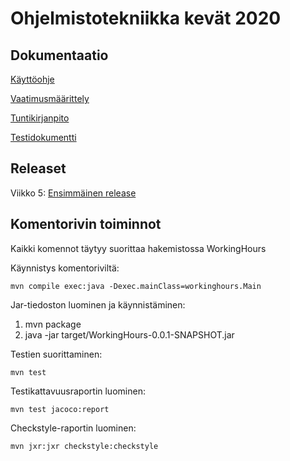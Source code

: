 # Ohjelmistotekniikka kevät 2020

## Dokumentaatio

[Käyttöohje](https://github.com/Mazuel/ohte-kevat-2020/blob/master/WorkingHours/documentation/kayttoohje.md)

[Vaatimusmäärittely](https://github.com/Mazuel/ohte-kevat-2020/blob/master/WorkingHours/documentation/vaatimusmaarittely.md)

[Tuntikirjanpito](https://github.com/Mazuel/ohte-kevat-2020/blob/master/WorkingHours/documentation/tuntikirjanpito.md)

[Testidokumentti](https://github.com/Mazuel/ohte-kevat-2020/blob/master/WorkingHours/documentation/testaus.md)

## Releaset

Viikko 5: [Ensimmäinen release](https://github.com/Mazuel/ohte-kevat-2020/releases/tag/viikko5)

## Komentorivin toiminnot
Kaikki komennot täytyy suorittaa hakemistossa WorkingHours

Käynnistys komentoriviltä:

```mvn compile exec:java -Dexec.mainClass=workinghours.Main```

Jar-tiedoston luominen ja käynnistäminen:
1. mvn package
2. java -jar target/WorkingHours-0.0.1-SNAPSHOT.jar

Testien suorittaminen:

```mvn test```

Testikattavuusraportin luominen:

```mvn test jacoco:report```

Checkstyle-raportin luominen:

```mvn jxr:jxr checkstyle:checkstyle```
